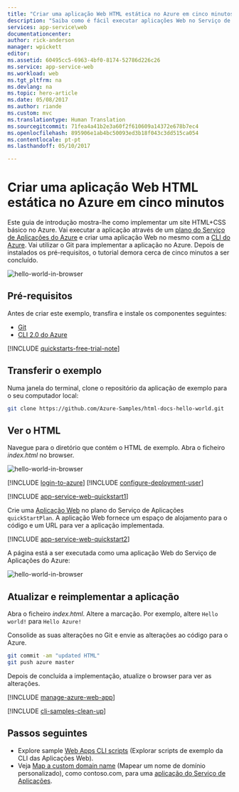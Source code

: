 ```yaml
---
title: "Criar uma aplicação Web HTML estática no Azure em cinco minutos | Microsoft Docs"
description: "Saiba como é fácil executar aplicações Web no Serviço de Aplicações ao implementar uma aplicação de exemplo."
services: app-service\web
documentationcenter: 
author: rick-anderson
manager: wpickett
editor: 
ms.assetid: 60495cc5-6963-4bf0-8174-52786d226c26
ms.service: app-service-web
ms.workload: web
ms.tgt_pltfrm: na
ms.devlang: na
ms.topic: hero-article
ms.date: 05/08/2017
ms.author: riande
ms.custom: mvc
ms.translationtype: Human Translation
ms.sourcegitcommit: 71fea4a41b2e3a60f2f610609a14372e678b7ec4
ms.openlocfilehash: 895906e1ab4bc50093ed3b18f043c3dd515ca054
ms.contentlocale: pt-pt
ms.lasthandoff: 05/10/2017

---
```

# <a name="create-a-static-html-web-app-in-azure-in-five-minutes"></a>Criar uma aplicação Web HTML estática no Azure em cinco minutos

Este guia de introdução mostra-lhe como implementar um site HTML+CSS básico no Azure. Vai executar a aplicação através de um [plano do Serviço de Aplicações do Azure](https://docs.microsoft.com/azure/app-service/azure-web-sites-web-hosting-plans-in-depth-overview) e criar uma aplicação Web no mesmo com a [CLI do Azure](https://docs.microsoft.com/en-us/cli/azure/get-started-with-azure-cli). Vai utilizar o Git para implementar a aplicação no Azure. Depois de instalados os pré-requisitos, o tutorial demora cerca de cinco minutos a ser concluído.

![hello-world-in-browser](media/app-service-web-get-started-html/hello-world-in-browser-az.png)

## <a name="prerequisites"></a>Pré-requisitos

Antes de criar este exemplo, transfira e instale os componentes seguintes:

- [Git](https://git-scm.com/)
- [CLI 2.0 do Azure](https://docs.microsoft.com/cli/azure/install-azure-cli)

[!INCLUDE [quickstarts-free-trial-note](../../includes/quickstarts-free-trial-note.md)]

## <a name="download-the-sample"></a>Transferir o exemplo

Numa janela do terminal, clone o repositório da aplicação de exemplo para o seu computador local:

```bash
git clone https://github.com/Azure-Samples/html-docs-hello-world.git
```

## <a name="view-the-html"></a>Ver o HTML

Navegue para o diretório que contém o HTML de exemplo. Abra o ficheiro *index.html* no browser.

![hello-world-in-browser](media/app-service-web-get-started-html/hello-world-in-browser.png)

[!INCLUDE [login-to-azure](../../includes/login-to-azure.md)] 
[!INCLUDE [configure-deployment-user](../../includes/configure-deployment-user.md)] 

[!INCLUDE [app-service-web-quickstart1](../../includes/app-service-web-quickstart1.md)] 

Crie uma [Aplicação Web](app-service-web-overview.md) no plano do Serviço de Aplicações `quickStartPlan`. A aplicação Web fornece um espaço de alojamento para o código e um URL para ver a aplicação implementada.

[!INCLUDE [app-service-web-quickstart2](../../includes/app-service-web-quickstart2.md)] 

A página está a ser executada como uma aplicação Web do Serviço de Aplicações do Azure:

![hello-world-in-browser](media/app-service-web-get-started-html/hello-world-in-browser-az.png)

## <a name="update-and-redeploy-the-app"></a>Atualizar e reimplementar a aplicação

Abra o ficheiro *index.html*. Altere a marcação. Por exemplo, altere `Hello world!` para `Hello Azure!`

Consolide as suas alterações no Git e envie as alterações ao código para o Azure.

```bash
git commit -am "updated HTML"
git push azure master
```

Depois de concluída a implementação, atualize o browser para ver as alterações.

[!INCLUDE [manage-azure-web-app](../../includes/manage-azure-web-app.md)]


[!INCLUDE [cli-samples-clean-up](../../includes/cli-samples-clean-up.md)]

## <a name="next-steps"></a>Passos seguintes

- Explore sample [Web Apps CLI scripts](app-service-cli-samples.md) (Explorar scripts de exemplo da CLI das Aplicações Web).
- Veja [Map a custom domain name](app-service-web-tutorial-custom-domain.md) (Mapear um nome de domínio personalizado), como contoso.com, para uma [aplicação do Serviço de Aplicações](app-service-web-tutorial-custom-domain.md).
